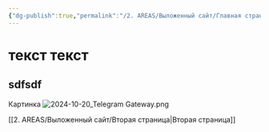 ```yaml
---
{"dg-publish":true,"permalink":"/2. AREAS/Выложенный сайт/Главная страница сайта/","tags":["сайты","gardenEntry"]}
---
```


# текст текст
## sdfsdf
Картинка
![2024-10-20_Telegram Gateway.png](/img/user/2024-10-20_Telegram%20Gateway.png)

[[2. AREAS/Выложенный сайт/Вторая страница\|Вторая страница]]
